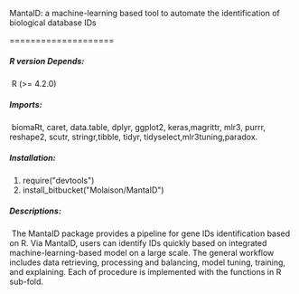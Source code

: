 MantaID: a machine-learning based tool to automate the identification of biological database IDs

====================

##### R version Depends: 

​    R (>= 4.2.0)

##### Imports:

​	biomaRt, caret, data.table, dplyr, ggplot2, keras,magrittr, mlr3, purrr, reshape2, scutr, stringr,tibble, tidyr, tidyselect,mlr3tuning,paradox.

##### Installation:

1. require("devtools")
2. install_bitbucket("Molaison/MantaID")

##### Descriptions:

​	The MantaID package provides a pipeline for gene IDs identification based on R. Via MantaID, users can identify IDs quickly based on integrated machine-learning-based model  on a large scale. The general workflow includes data retrieving, processing and balancing, model tuning, training, and explaining. Each of procedure is implemented with the functions in R sub-fold. 